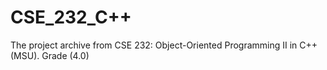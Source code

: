# CSE_232_C++
The project archive from CSE 232: Object-Oriented Programming II in C++ (MSU). Grade (4.0)
